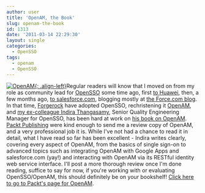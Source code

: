 ```yaml
---
author: user
title: 'OpenAM, the Book'
slug: openam-the-book
id: 1313
date: '2011-03-14 22:29:30'
layout: single
categories:
  - OpenSSO
tags:
  - openam
  - OpenSSO
---
```


[![OpenAM](http://blog.superpat.com/wp-content/uploads/2011/03/0226os_mockupcover_ex.jpg.png "OpenAM"){: .align-left}](http://link.packtpub.com/7M2hsY)Regular readers will know that I moved on from my role as community lead for [OpenSSO](http://en.wikipedia.org/wiki/OpenSSO) some time ago, first [to Huawei](http://blog.superpat.com/2009/09/21/im-now-at-huawei/), then, a few months ago, [to salesforce.com](http://blog.superpat.com/2010/11/01/salesforce-com-%e2%80%93-two-weeks-in/), blogging mostly at [the Force.com blog](http://blog.sforce.com/). In that time, [Forgerock](http://www.forgerock.com/) have adopted OpenSSO, rechristening it [OpenAM](http://www.forgerock.com/openam.html), and [my ex-colleague Indira Thangasamy](http://indirat.wordpress.com/), Senior Quality Engineering Manager for OpenSSO, has been hard at work on [his book on OpenAM](http://link.packtpub.com/7M2hsY). [Packt Publishing](http://www.packtpub.com/) were kind enough to send me a review copy of OpenAM, and a very professional job it is. While I've not had a chance to read it in detail, what I have read so far has been excellent - Indira writes clearly, covering every aspect of OpenAM, from the basics of single sign-on to advanced topics such as integrating OpenAM with Google Apps and salesforce.com (yay!) and interacting with OpenAM via its RESTful identity web service interface. I'll post a more thorough review once I'm done reading, suffice to say for now, if you're working with or evaluating OpenSSO/OpenAM, this should definitely be on your bookshelf! [Click here to go to Packt's page for OpenAM](http://link.packtpub.com/7M2hsY).